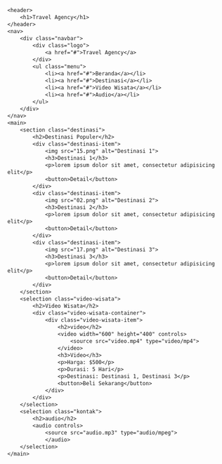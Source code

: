 <!DOCTYPE html>
<!DOCTYPE html>
<html>
<head>
	<meta charset="utf-8">
	<meta name="viewport" content="width=device-width, initial-scale=1">
	<title>Travel Agency</title>
	<link rel="stylesheet" type="text/css" href="style.css">
	<link rel="stlesheet" href="https://cdnjs.cloudflare.com/ajax/libs/font-awesome/6.4.2/css/all.main.css"integrity="sha512-z3glpd7yknf1YoNbCzqRK4qyor8gaKU1qmn+CShxbuBussANI9QpRohGBreCFkKxLhei6S9CQXFEbkuqlg0DA==" crossorigin="anonymouse" referrerpolicy="no-referrer"/>
</head>
<body>

	<header>
		<h1>Travel Agency</h1>
	</header>
	<nav>
		<div class="navbar">
			<div class="logo">
				<a href="#">Travel Agency</a>
			</div>
			<ul class="menu">
				<li><a href="#">Beranda</a></li>
				<li><a href="#">Destinasi</a></li>
				<li><a href="#">Video Wisata</a></li>
				<li><a href="#">Audio</a></li>
			</ul>
		</div>
	</nav>
	<main>
		<section class="destinasi">
			<h2>Destinasi Populer</h2>
			<div class="destinasi-item">
				<img src="15.png" alt="Destinasi 1">
				<h3>Destinasi 1</h3>
				<p>lorem ipsum dolor sit amet, consectetur adipisicing elit</p>
				<button>Detail</button>
			</div>
			<div class="destinasi-item">
				<img src="02.png" alt="Destinasi 2">
				<h3>Destinasi 2</h3>
				<p>lorem ipsum dolor sit amet, consectetur adipisicing elit</p>
				<button>Detail</button>
			</div>
			<div class="destinasi-item">
				<img src="17.png" alt="Destinasi 3">
				<h3>Destinasi 3</h3>
				<p>lorem ipsum dolor sit amet, consectetur adipisicing elit</p>
				<button>Detail</button>
			</div>
		</section>
		<selection class="video-wisata">
			<h2>Video Wisata</h2>
			<div class="video-wisata-container">
				<div class="video-wisata-item">
					<h2>video</h2>
					<video width="600" height="400" controls>
						<source src="video.mp4" type="video/mp4">
					</video>
					<h3>Video</h3>
					<p>Harga: $500</p>
					<p>Durasi: 5 Hari</p>
					<p>Destinasi: Destinasi 1, Destinasi 3</p>
					<button>Beli Sekarang</button>
				</div>
			</div>
		</selection>
		<selection class="kontak">
			<h2>audio</h2>
			<audio controls>
				<source src="audio.mp3" type="audio/mpeg">
				</audio>
		</selection>
	</main>

</body>
</html>
